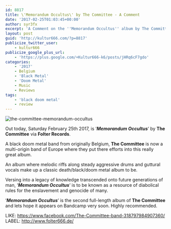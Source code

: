 ```yaml
---
id: 8817
title: \'Memorandum Occultus\' by The Committee - A Comment
date: '2017-02-25T01:03:45+00:00'
author: syr3fx
excerpt: 'A Comment on the ''Memorandum Occultus'' album by The Committee (2017).'
layout: post
guid: 'http://kultur666.com/?p=8817'
publicize_twitter_user:
    - kultur666
publicize_google_plus_url:
    - 'https://plus.google.com/+Kultur666-k6/posts/jHRq6cF7gdo'
categories:
    - '2017'
    - Belgium
    - 'Black Metal'
    - 'Doom Metal'
    - Music
    - Reviews
tags:
    - 'black doom metal'
    - review
---
```


![the-committee-memorandum-occultus](http://localhost:8080/wp-content/uploads/2017/02/the-committee-memorandum-occultus.png)

Out today, Saturday February 25th 2017, is ‘***Memorandum Occultus***‘ by **The Committee** via **Folter Records**.

A black doom metal band from originally Belgium, **The Committee** is now a multi-origin band of Europe where they put there efforts into this really great album.

An album where melodic riffs along steady aggressive drums and guttural vocals make up a classic death/black/doom metal album to be.

Versing into a legacy of knowledge transcended onto future generations of man, ‘***Memorandum Occultus***‘ is to be known as a resource of diabolical rules for the enslavement and genocide of many.

‘***Memorandum Occultus***‘ is the second full-length album of **The Committee** and lets hope it appears on Bandcamp very soon. Highly recommended.

LIKE: [https://www.facebook.com/The-Committee-band-318797984907360/  ](https://www.facebook.com/The-Committee-band-318797984907360/)LABEL: <http://www.folter666.de/>